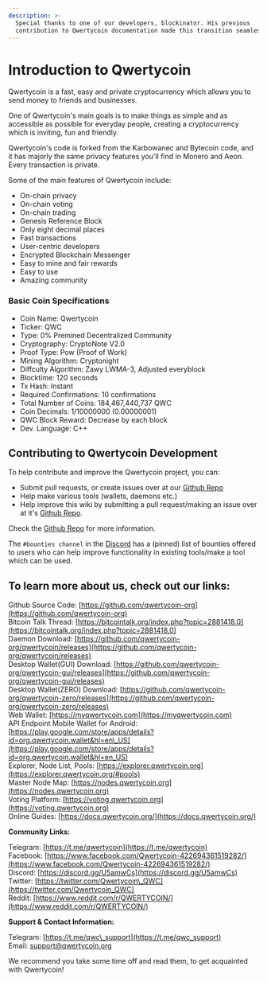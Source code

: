```yaml
---
description: >-
  Special thanks to one of our developers, blockinator. His previous
  contribution to Qwertycoin documentation made this transition seamless.
---
```


# Introduction to Qwertycoin

Qwertycoin is a fast, easy and private cryptocurrency which allows you to send money to friends and businesses.

One of Qwertycoin's main goals is to make things as simple and as accessible as possible for everyday people, creating a cryptocurrency which is inviting, fun and friendly.

Qwertycoin's code is forked from the Karbowanec and Bytecoin code, and it has majorly the same privacy features you'll find in Monero and Aeon. Every transaction is private.

Some of the main features of Qwertycoin include:

* On-chain privacy
* On-chain voting
* On-chain trading
* Genesis Reference Block
* Only eight decimal places
* Fast transactions
* User-centric developers
* Encrypted Blockchain Messenger
* Easy to mine and fair rewards
* Easy to use
* Amazing community

### Basic Coin Specifications

* Coin Name: Qwertycoin
* Ticker: QWC 
* Type: 0% Premined Decentralized Community 
* Cryptography: CryptoNote V2.0
* Proof Type: Pow \(Proof of Work\)
* Mining Algorithm: Cryptonight
* Diffculty Algorithm: Zawy LWMA-3, Adjusted everyblock
* Blocktime: 120 seconds
* Tx Hash: Instant
* Required Confirmations: 10 confirmations
* Total Number of Coins: 184,467,440,737 QWC
* Coin Decimals: 1/10000000 \(0.00000001\)
* QWC Block Reward: Decrease by each block
* Dev. Language: C++

## Contributing to Qwertycoin Development

To help contribute and improve the Qwertycoin project, you can:

* Submit pull requests, or create issues over at our [Github Repo](https://github.com/qwertycoin-org/qwertycoin)
* Help make various tools \(wallets, daemons etc.\)
* Help improve this wiki by submitting a pull request/making an issue over at it's [Github Repo](https://github.com/qwertycoin-org/qwertycoin).

Check the [Github Repo](https://github.com/qwertycoin-org/qwertycoin) for more information.

The `#bounties channel` in the [Discord](https://qwertycoin.org/discord) has a \(pinned\) list of bounties offered to users who can help improve functionality in existing tools/make a tool which can be used.

## To learn more about us, check out our links:

Github Source Code: [https://github.com/qwertycoin-org](https://github.com/qwertycoin-org)  
Bitcoin Talk Thread: [https://bitcointalk.org/index.php?topic=2881418.0](https://bitcointalk.org/index.php?topic=2881418.0)  
Daemon Download: [https://github.com/qwertycoin-org/qwertycoin/releases](https://github.com/qwertycoin-org/qwertycoin/releases)  
Desktop Wallet\(GUI\) Download: [https://github.com/qwertycoin-org/qwertycoin-gui/releases](https://github.com/qwertycoin-org/qwertycoin-gui/releases)  
Desktop Wallet\(ZERO\) Download: [https://github.com/qwertycoin-org/qwertycoin-zero/releases](https://github.com/qwertycoin-org/qwertycoin-zero/releases)  
Web Wallet: [https://myqwertycoin.com](https://myqwertycoin.com)  
API Endpoint Mobile Wallet for Android: [https://play.google.com/store/apps/details?id=org.qwertycoin.wallet&hl=en\_US](https://play.google.com/store/apps/details?id=org.qwertycoin.wallet&hl=en_US)  
Explorer, Node List, Pools: [https://explorer.qwertycoin.org](https://explorer.qwertycoin.org/#pools)  
Master Node Map: [https://nodes.qwertycoin.org](https://nodes.qwertycoin.org)  
Voting Platform: [https://voting.qwertycoin.org](https://voting.qwertycoin.org)  
Online Guides: [https://docs.qwertycoin.org/](https://docs.qwertycoin.org/)

**Community Links:**

Telegram: [https://t.me/qwertycoin](https://t.me/qwertycoin)  
Facebook: [https://www.facebook.com/Qwertycoin-422694361519282/](https://www.facebook.com/Qwertycoin-422694361519282/)  
Discord: [https://discord.gg/U5amwCs](https://discord.gg/U5amwCs)  
Twitter: [https://twitter.com/Qwertycoin\_QWC](https://twitter.com/Qwertycoin_QWC)  
Reddit: [https://www.reddit.com/r/QWERTYCOIN/](https://www.reddit.com/r/QWERTYCOIN/)

**Support & Contact Information:**

Telegram: [https://t.me/qwc\_support](https://t.me/qwc_support)  
Email: [support@qwertycoin.org](mailto:support@qwertycoin.org)

We recommend you take some time off and read them, to get acquainted with Qwertycoin!

